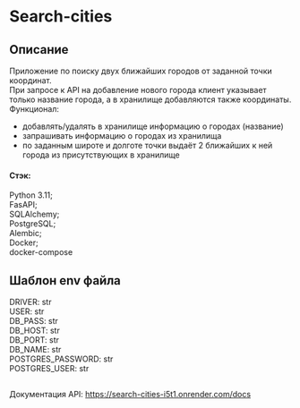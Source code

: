 # Search-cities
## Описание
Приложение по поиску двух ближайших городов от заданной точки координат.  
При запросе к API на добавление нового города клиент указывает только название города, а в хранилище добавляются также координаты.  
Функционал:  
 - добавлять/удалять в хранилище информацию о городах (название)  
 - запрашивать информацию о городах из хранилища  
 - по заданным широте и долготе точки выдаёт 2 ближайших к ней города из присутствующих в хранилище

#### Стэк:
Python 3.11;  
FasAPI;  
SQLAlchemy;  
PostgreSQL;  
Alembic;  
Docker;  
docker-compose  

## Шаблон env файла
DRIVER: str  
USER: str  
DB_PASS: str  
DB_HOST: str  
DB_PORT: str  
DB_NAME: str  
POSTGRES_PASSWORD: str  
POSTGRES_USER: str  

##
Документация API: https://search-cities-i5t1.onrender.com/docs